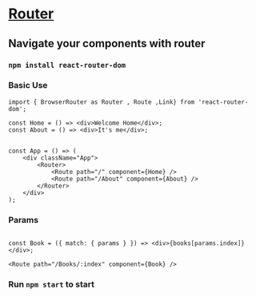 # [Router](https://reacttraining.com/react-router/)

## Navigate your components with router

### `npm install react-router-dom`

### Basic Use

```JSX
import { BrowserRouter as Router , Route ,Link} from 'react-router-dom';

const Home = () => <div>Welcome Home</div>;
const About = () => <div>It's me</div>;


const App = () => (
    <div className="App">
        <Router>
            <Route path="/" component={Home} />
            <Route path="/About" component={About} />
        </Router>
    </div>
);
```

### Params

```JSX

const Book = ({ match: { params } }) => <div>{books[params.index]}</div>;

<Route path="/Books/:index" component={Book} />

```

### Run `npm start` to start
